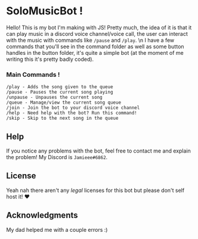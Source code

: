 
# SoloMusicBot !
Hello! This is my bot I'm making with JS!
Pretty much, the idea of it is that it can play music in a discord voice channel/voice call, the user can interact with the music with commands like `/pause` and `/play`.
\n
I have a few commands that you'll see in the command folder as well as some button handles in the button folder, it's quite a simple bot (at the moment of me writing this it's pretty badly coded).

### Main Commands !

```
/play - Adds the song given to the queue
/pause - Pauses the current song playing
/unpause - Unpauses the current song
/queue - Manage/view the current song queue
/join - Join the bot to your discord voice channel
/help - Need help with the bot? Run this command!
/skip - Skip to the next song in the queue
```

## Help

If you notice any problems with the bot, feel free to contact me and explain the problem! My Discord is `Jamieee#6862`.


## License

Yeah nah there aren't any *legal* licenses for this bot but please don't self host it! ❤️

## Acknowledgments

My dad helped me with a couple errors :)
